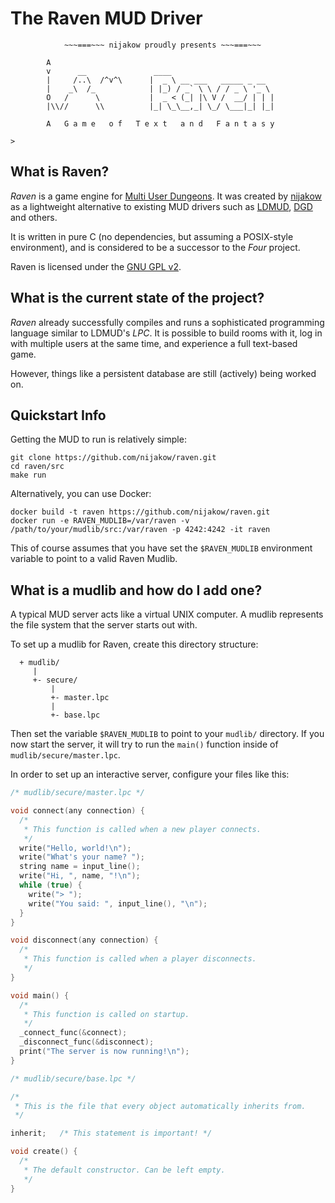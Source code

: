 # The Raven MUD Driver

```
            ~~~===~~~ nijakow proudly presents ~~~===~~~

        A
        v      __               ____
        |     /..\  /^v^\      |  _ \ __ ___   _____ _ __
        |    _\  /_            | |_) / _` \ \ / / _ \ '_ \
        O   /      \           |  _ < (_| |\ V /  __/ | | |
        |\\//      \\          |_| \_\__,_| \_/ \___|_| |_|

        A   G a m e   o f   T e x t   a n d   F a n t a s y

>
```

## What is Raven?

_Raven_ is a game engine for [Multi User Dungeons](https://en.wikipedia.org/wiki/MUD).
It was created by [nijakow](https://github.com/nijakow) as a lightweight alternative
to existing MUD drivers such as [LDMUD](https://github.com/ldmud/ldmud),
[DGD](https://github.com/dworkin/dgd) and others.

It is written in pure C (no dependencies, but assuming a POSIX-style environment),
and is considered to be a successor to the _Four_ project.

Raven is licensed under the [GNU GPL v2](./LICENSE).

## What is the current state of the project?

_Raven_ already successfully compiles and runs a sophisticated programming
language similar to LDMUD's _LPC_. It is possible to build rooms with it,
log in with multiple users at the same time, and experience a full text-based
game.

However, things like a persistent database are still (actively) being worked on.

## Quickstart Info

Getting the MUD to run is relatively simple:

```
git clone https://github.com/nijakow/raven.git
cd raven/src
make run
```

Alternatively, you can use Docker:

```
docker build -t raven https://github.com/nijakow/raven.git
docker run -e RAVEN_MUDLIB=/var/raven -v /path/to/your/mudlib/src:/var/raven -p 4242:4242 -it raven
```

This of course assumes that you have set the `$RAVEN_MUDLIB` environment
variable to point to a valid Raven Mudlib.

## What is a mudlib and how do I add one?

A typical MUD server acts like a virtual UNIX computer. A mudlib represents
the file system that the server starts out with.

To set up a mudlib for Raven, create this directory structure:

```
  + mudlib/
     |
     +- secure/
         |
         +- master.lpc
         |
         +- base.lpc
```

Then set the variable `$RAVEN_MUDLIB` to point to your `mudlib/` directory. If
you now start the server, it will try to run the `main()` function inside of
`mudlib/secure/master.lpc`.

In order to set up an interactive server, configure your files like this:

```c
/* mudlib/secure/master.lpc */

void connect(any connection) {
  /*
   * This function is called when a new player connects.
   */
  write("Hello, world!\n");
  write("What's your name? ");
  string name = input_line();
  write("Hi, ", name, "!\n");
  while (true) {
    write("> ");
    write("You said: ", input_line(), "\n");
  }
}

void disconnect(any connection) {
  /*
   * This function is called when a player disconnects.
   */
}

void main() {
  /*
   * This function is called on startup.
   */
  _connect_func(&connect);
  _disconnect_func(&disconnect);
  print("The server is now running!\n");
}

```

```c
/* mudlib/secure/base.lpc */

/*
 * This is the file that every object automatically inherits from.
 */

inherit;   /* This statement is important! */

void create() {
  /*
   * The default constructor. Can be left empty.
   */
}

```
